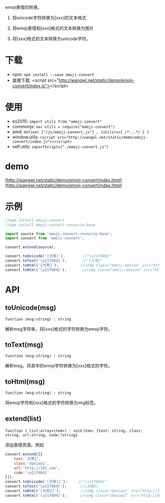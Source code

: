 emoji表情的转换。

1. 将unicode字符转换为\[xxx]的文本格式

2. 将emoji表情和\[xxx]格式的文本转换为图片

3. 将\[xxx]格式的文本转换为unicode字符。


# 下载
* npm: `npm install --save emoji-convert`
* 直接下载: \<script src="http://wangwl.net/static/demo/emoji-convert/index.js"></script\>


# 使用
* es2015: `import utils from "emoji-convert"`
* commonjs: `var utils = require("emoji-convert")`
* amd: `define( ["/js/emoji-convert.js"] , (utils)=>{ /*...*/ } )`
* window.utils: `<script src="http://wangwl.net/static/demo/emoji-convert/index.js"></script>`
* self.utils: `importScripts("./emoji-convert.js")`

# demo
[http://wangwl.net/static/demo/emoji-convert/index.html](http://wangwl.net/static/demo/emoji-convert/index.html)

# 示例
```javascript
//npm install emoji-convert
//npm install emoji-convert-resource-base

import source from 'emoji-convert-resource-base';
import convert from 'emoji-convert';

convert.extend(source);

convert.toUnicode('[大笑]');        //"\u{1f604}"
convert.toText('\u{1f604}');       //"[大笑]"
convert.toHtml('[大笑]');          //<img class="emoji-daxiao" src="https://static.ws.126.net/f2e/modules/emoji/lib/emoji/704.png" alt="[大笑]">
convert.toHtml('\u{1f604}');       //<img class="emoji-daxiao" src="https://static.ws.126.net/f2e/modules/emoji/lib/emoji/704.png" alt="[大笑]">

```

# API

## toUnicode(msg)
`function (msg:string) : string`

解析msg字符串，将\[xxx]格式的字符转换为emoji字符。


## toText(msg)
`function (msg:string) : string`

解析msg，将其中的emoji字符转换为\[xxx]格式的字符。

## toHtml(msg)
`function (msg:string) : string`

将emoji字符和\[xxx]格式的字符转换为img标签。

## extend(list)
`function ( list:array<item>) : void`
`item: {text: string, class: string, url:string, code:?string}`

添加表情资源。例如

```javascript
convert.extend([{
    text:'大笑1',
    class:'daxiao1',
    url:'http://163.com',
    code:'\u{1f604}'
}]);
convert.toUnicode('[大笑1]');     //"\u{1f604}"
convert.toText('\u{1f604}');      //[大笑1]
convert.toHtml('[大笑1]');         //<img class="daxiao1" src="http://163.com" alt="[大笑1]">
convert.toHtml('\u{1f604}');      //<img class="daxiao1" src="http://163.com" alt="[大笑1]">

```